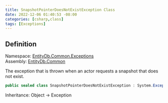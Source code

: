 ```yaml
---
title: SnapshotPointerDoesNotExistException Class
date: 2022-12-06 01:40:53 -08:00
categories: [csharp,class]
tags: [Exceptions]
---
```


## Definition
Namespace: <a href='/posts/csharp.namespace.entitydb.common.exceptions/'>EntityDb.Common.Exceptions</a><br />
Assembly: <a href='/posts/csharp.assembly.entitydb.common/'>EntityDb.Common</a><br />

The exception that is thrown when an actor requests a snapshot that does not exist.

```cs
public sealed class SnapshotPointerDoesNotExistException : System.Exception
```
Inheritance: Object &rarr; Exception

